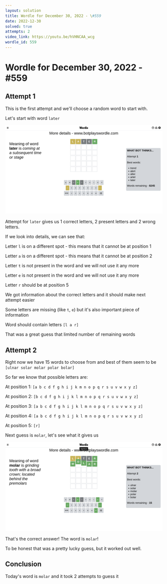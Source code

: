 ```yaml
---
layout: solution
title: Wordle for December 30, 2022 - \#559
date: 2022-12-30
solved: true
attempts: 2
video_link: https://youtu.be/hVHNCAA_wcg
wordle_id: 559
---
```


# Wordle for December 30, 2022 - \#559

## Attempt 1

This is the first attempt and we'll choose a random word to start with.

Let's start with word `later`

![Attempt 1](2022-12-30/attempt-1.png)

Attempt for `later` gives us 1 correct letters, 2 present letters and 2 wrong letters.

If we look into details, we can see that:

Letter `l` is on a different spot - this means that it cannot be at position 1

Letter `a` is on a different spot - this means that it cannot be at position 2

Letter `t` is not present in the word and we will not use it any more

Letter `e` is not present in the word and we will not use it any more

Letter `r` should be at position 5

We got information about the correct letters and it should make next attempt easier

Some letters are missing (like `t`, `e`) but it's also important piece of information

Word should contain letters `[l a r]`

That was a great guess that limited number of remaining words



## Attempt 2

Right now we have 15 words to choose from and best of them seem to be `[ulnar solar molar polar bolar]`

So far we know that possible letters are:

At position 1: `[a b c d f g h i j k m n o p q r s u v w x y z]`

At position 2: `[b c d f g h i j k l m n o p q r s u v w x y z]`

At position 3: `[a b c d f g h i j k l m n o p q r s u v w x y z]`

At position 4: `[a b c d f g h i j k l m n o p q r s u v w x y z]`

At position 5: `[r]`

Next guess is `molar`, let's see what it gives us

![Attempt 2](2022-12-30/attempt-2.png)

That's the correct answer! The word is `molar`!

To be honest that was a pretty lucky guess, but it worked out well.

## Conclusion

Today's word is `molar` and it took 2 attempts to guess it

